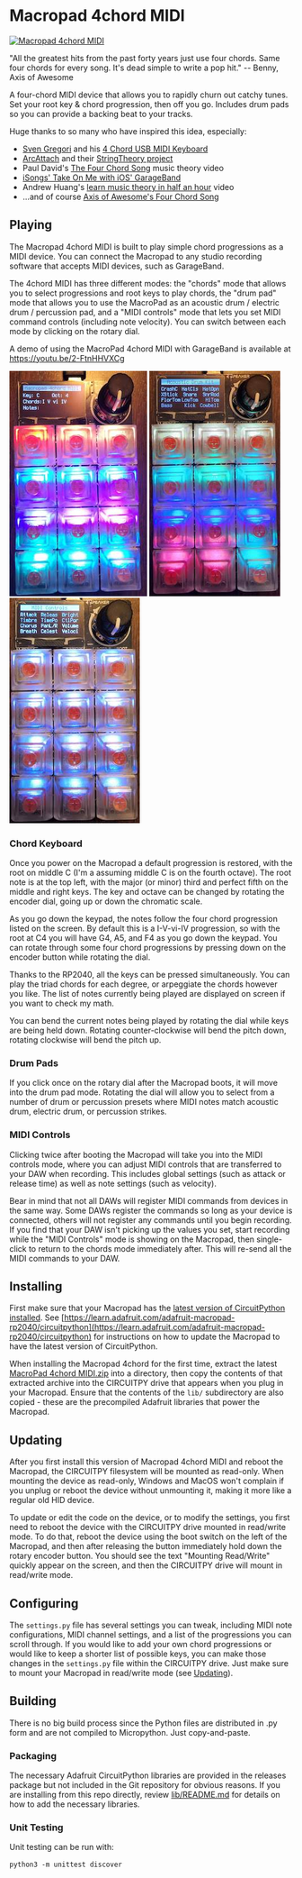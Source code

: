 # Macropad 4chord MIDI

[![Macropad 4chord MIDI](https://github.com/deckerego/Macropad_4chord_MIDI/actions/workflows/pullrequest-unittest.yml/badge.svg)](https://github.com/deckerego/Macropad_4chord_MIDI/actions/workflows/pullrequest-unittest.yml)

"All the greatest hits from the past forty years just use four chords. Same four chords for every song. It's dead simple to write a pop hit."
 -- Benny, Axis of Awesome

A four-chord MIDI device that allows you to rapidly churn out catchy tunes.
Set your root key & chord progression, then off you go. Includes drum pads
so you can provide a backing beat to your tracks.

Huge thanks to so many who have inspired this idea, especially:
- [Sven Gregori](https://github.com/sgreg) and his
[4 Chord USB MIDI Keyboard](https://hackaday.io/project/26078-4chord-midi)
- [ArcAttach](https://youtu.be/d2OsF86fcKQ) and their
[StringTheory project](https://arcattack.com/stringtheory/)
- Paul David's [The Four Chord Song](https://youtu.be/6U8-Y7DEzOE) music theory video
- [iSongs' Take On Me with iOS' GarageBand](https://youtu.be/U3aiBukp_E4)
- Andrew Huang's [learn music theory in half an hour](https://youtu.be/rgaTLrZGlk0) video
- ...and of course [Axis of Awesome's Four Chord Song](https://youtu.be/5pidokakU4I)


## Playing

The Macropad 4chord MIDI is built to play simple chord progressions as a MIDI
device. You can connect the Macropad to any studio recording software that
accepts MIDI devices, such as GarageBand.

The 4chord MIDI has three different modes: the "chords" mode that allows you
to select progressions and root keys to play chords, the "drum pad" mode that
allows you to use the MacroPad as an acoustic drum / electric drum /
percussion pad, and a "MIDI controls" mode that lets you set MIDI command
controls (including note velocity). You can switch between each mode by
clicking on the rotary dial.

A demo of using the MacroPad 4chord MIDI with GarageBand is available at https://youtu.be/2-FtnHHVXCg

![MacroPad 4chord MIDI: Playing Chords](./docs/images/chords.jpg)
![MacroPad 4chord MIDI: Drum Pad](./docs/images/drumpad.jpg)
![MacroPad 4chord MIDI: MIDI Controls](./docs/images/controls.jpg)

### Chord Keyboard

Once you power on the Macropad a default progression is restored, with the root
on middle C (I'm a assuming middle C is on the fourth octave). The root note
is at the top left, with the major (or minor) third and perfect fifth on the
middle and right keys. The key and octave can be changed by rotating the
encoder dial, going up or down the chromatic scale.

As you go down the keypad, the notes follow the four chord progression listed
on the screen. By default this is a I-V-vi-IV progression, so with the root
at C4 you will have G4, A5, and F4 as you go down the keypad. You can rotate
through some four chord progressions by pressing down on the encoder button
while rotating the dial.

Thanks to the RP2040, all the keys can be pressed simultaneously. You can
play the triad chords for each degree, or arpeggiate the chords however
you like. The list of notes currently being played are displayed on screen
if you want to check my math.

You can bend the current notes being played by rotating the dial while keys
are being held down. Rotating counter-clockwise will bend the pitch down,
rotating clockwise will bend the pitch up.

### Drum Pads

If you click once on the rotary dial after the Macropad boots, it will move
into the drum pad mode. Rotating the dial will allow you to select from
a number of drum or percussion presets where MIDI notes match acoustic drum,
electric drum, or percussion strikes.

### MIDI Controls

Clicking twice after booting the Macropad will take you into the MIDI controls
mode, where you can adjust MIDI controls that are transferred to your DAW
when recording. This includes global settings (such as attack or release time)
as well as note settings (such as velocity).

Bear in mind that not all DAWs will register MIDI commands from devices in the
same way. Some DAWs register the commands so long as your device is connected,
others will not register any commands until you begin recording. If you find
that your DAW isn't picking up the values you set, start recording while the
"MIDI Controls" mode is showing on the Macropad, then single-click to return
to the chords mode immediately after. This will re-send all the MIDI commands
to your DAW.


## Installing

First make sure that your Macropad has the
[latest version of CircuitPython installed](https://circuitpython.org/board/adafruit_macropad_rp2040/).
See [https://learn.adafruit.com/adafruit-macropad-rp2040/circuitpython](https://learn.adafruit.com/adafruit-macropad-rp2040/circuitpython)
for instructions on how to update the Macropad to have the latest version of
CircuitPython.

When installing the Macropad 4chord for the first time, extract the latest
[MacroPad 4chord MIDI.zip](https://github.com/deckerego/Macropad_4chord_MIDI/releases/latest)
into a directory, then copy the contents of that extracted archive
into the CIRCUITPY drive that appears when you plug in your Macropad.
Ensure that the contents of the `lib/` subdirectory are also copied - these are
the precompiled Adafruit libraries that power the Macropad.


## Updating

After you first install this version of Macropad 4chord MIDI and reboot the Macropad,
the CIRCUITPY filesystem will be mounted as read-only. When mounting the device
as read-only, Windows and MacOS won't complain if you unplug or reboot the device
without unmounting it, making it more like a regular old HID device.

To update or edit the code on the device, or to modify the settings, you first
need to reboot the device with the CIRCUITPY drive mounted in read/write mode.
To do that, reboot the device using the boot switch on the left of the
Macropad, and then after releasing the button immediately hold down the
rotary encoder button. You should see the text "Mounting Read/Write" quickly
appear on the screen, and then the CIRCUITPY drive will mount in read/write mode.


## Configuring

The `settings.py` file has several settings you can tweak, including
MIDI note configurations, MIDI channel settings, and a list of the progressions 
you can scroll through. If you would like to add your own chord progressions or 
would like to keep a shorter list of possible keys, you can make those changes 
in the `settings.py` file within the CIRCUITPY drive. Just make sure to mount 
your Macropad in read/write mode (see [Updating](#updating)).


## Building

There is no big build process since the Python files are distributed in
.py form and are not compiled to Micropython. Just copy-and-paste.

### Packaging

The necessary Adafruit CircuitPython libraries are provided in the
releases package but not included in the Git repository for obvious reasons.
If you are installing from this repo directly, review
[lib/README.md](./lib/README.md) for details on how to add the
necessary libraries.

### Unit Testing

Unit testing can be run with:

    python3 -m unittest discover

